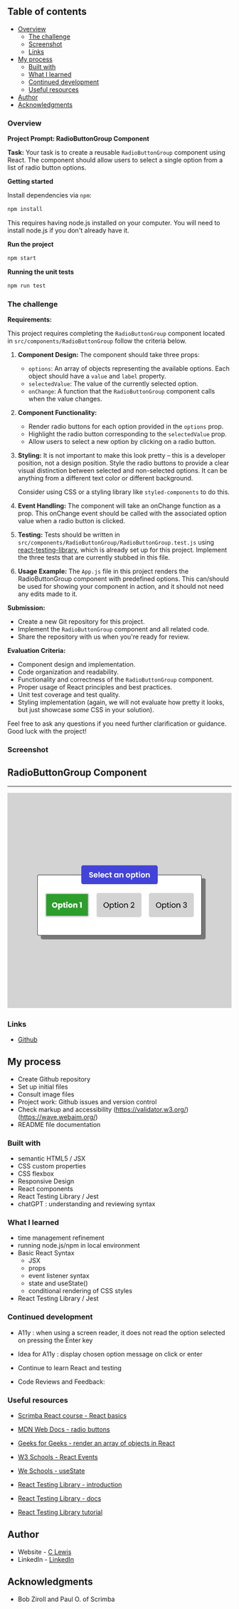  ## Table of contents

- [Overview](#overview)
  - [The challenge](#the-challenge)
  - [Screenshot](#screenshot)
  - [Links](#links)
- [My process](#my-process)
  - [Built with](#built-with)
  - [What I learned](#what-i-learned)
  - [Continued development](#continued-development)
  - [Useful resources](#useful-resources)
- [Author](#author)
- [Acknowledgments](#acknowledgments)


### Overview

**Project Prompt: RadioButtonGroup Component**

**Task:**
Your task is to create a reusable `RadioButtonGroup` component using React. The component should allow users to select a single option from a list of radio button options.

**Getting started**

Install dependencies via `npm`:
```sh
npm install
```
This requires having node.js installed on your computer. You will need to install node.js if you don't already have it.

**Run the project**
```sh
npm start
```

**Running the unit tests**

```sh
npm run test
```
### The challenge

**Requirements:**

This project requires completing the `RadioButtonGroup` component located in `src/components/RadioButtonGroup` follow the criteria below.

1. **Component Design:**
   The component should take three props:
   - `options`: An array of objects representing the available options. Each object should have a `value` and `label` property.
   - `selectedValue`: The value of the currently selected option.
   - `onChange`: A function that the `RadioButtonGroup` component calls when the value changes.

2. **Component Functionality:**
   - Render radio buttons for each option provided in the `options` prop.
   - Highlight the radio button corresponding to the `selectedValue` prop.
   - Allow users to select a new option by clicking on a radio button.

3. **Styling:**
   It is not important to make this look pretty – this is a developer position, not a design position. Style the radio buttons to provide a clear visual distinction between selected and non-selected options. It can be anything from a different text color or different background.

   Consider using CSS or a styling library like `styled-components` to do this.

4. **Event Handling:**
   The component will take an onChange function as a prop. This onChange event should be called with the associated option value when a radio button is clicked.

5. **Testing:**
   Tests should be written in `src/components/RadioButtonGroup/RadioButtonGroup.test.js` using [react-testing-library](https://testing-library.com/docs/react-testing-library/intro/), which is already set up for this project. Implement the three tests that are currently stubbed in this file.

6. **Usage Example:**
   The `App.js` file in this project renders the RadioButtonGroup component with predefined options. This can/should be used for showing your component in action, and it should not need any edits made to it.

**Submission:**
- Create a new Git repository for this project.
- Implement the `RadioButtonGroup` component and all related code.
- Share the repository with us when you're ready for review.

**Evaluation Criteria:**
- Component design and implementation.
- Code organization and readability.
- Functionality and correctness of the `RadioButtonGroup` component.
- Proper usage of React principles and best practices.
- Unit test coverage and test quality.
- Styling implementation (again, we will not evaluate how pretty it looks, but just showcase _some_ CSS in your solution).

Feel free to ask any questions if you need further clarification or guidance. Good luck with the project!

### Screenshot

<h2>RadioButtonGroup Component</h2>
<hr>

![screenshot](assets/RadioButtonGroup-screenshot.png)

### Links

- [Github](https://github.com/casserole27/jr-developer-project)

## My process

- Create Github repository
- Set up initial files
- Consult image files
- Project work: Github issues and version control
- Check markup and accessibility
(https://validator.w3.org/)
(https://wave.webaim.org/)
- README file documentation

### Built with

- semantic HTML5 / JSX
- CSS custom properties
- CSS flexbox
- Responsive Design
- React components
- React Testing Library / Jest
- chatGPT : understanding and reviewing syntax

### What I learned

- time management refinement
- running node.js/npm in local environment
- Basic React Syntax
   - JSX
   - props
   - event listener syntax
   - state and useState()
   - conditional rendering of CSS styles
- React Testing Library / Jest


### Continued development

- A11y : when using a screen reader, it does not read the option selected on pressing the Enter key
- Idea for A11y : display chosen option message on click or enter
- Continue to learn React and testing

- Code Reviews and Feedback:


### Useful resources

- [Scrimba React course - React basics](https://scrimba.com/learn/learnreact)
- [MDN Web Docs - radio buttons](https://developer.mozilla.org/en-US/docs/Web/HTML/Element/input/radio)
- [Geeks for Geeks - render an array of objects in React](https://www.geeksforgeeks.org/how-to-render-an-array-of-objects-in-reactjs/)
- [W3 Schools - React Events](https://www.w3schools.com/react/react_events.asp)
- [We Schools - useState](https://www.w3schools.com/react/react_usestate.asp)

- [React Testing Library - introduction](https://testing-library.com/docs/react-testing-library/intro/)
- [React Testing Library - docs](https://testing-library.com/docs/)
- [React Testing Library tutorial](https://www.robinwieruch.de/react-testing-library/)


## Author

- Website - [C Lewis](https://www.clewisdev.com)
- LinkedIn - [LinkedIn](https://www.linkedin.com/in/clewisdev/)


## Acknowledgments

- Bob Ziroll and Paul O. of Scrimba





